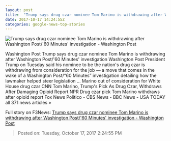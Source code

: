 ```yaml
---
layout: post
title:  "Trump says drug czar nominee Tom Marino is withdrawing after Washington Post/'60 Minutes' investigation - Washington Post"
date: 2017-10-17 14:24:55Z
categories: google-news-top-stories
---
```


![Trump says drug czar nominee Tom Marino is withdrawing after Washington Post/'60 Minutes' investigation - Washington Post](https://img.washingtonpost.com/rf/image_1484w/2010-2019/WashingtonPost/2017/10/16/National-Politics/Images/Botsford171016Trump21079.JPG?t=20170517)

Washington Post Trump says drug czar nominee Tom Marino is withdrawing after Washington Post/'60 Minutes' investigation Washington Post President Trump on Tuesday said his nominee to be the nation's drug czar is withdrawing from consideration for the job — a move that comes in the wake of a Washington Post/“60 Minutes” investigation detailing how the lawmaker helped steer legislation ... Marino out of consideration for White House drug czar CNN Tom Marino, Trump's Pick As Drug Czar, Withdraws After Damaging Opioid Report NPR Drug czar pick Tom Marino withdraws after opioid report Fox News Politico - CBS News - BBC News - USA TODAY all 371 news articles »


Full story on F3News: [Trump says drug czar nominee Tom Marino is withdrawing after Washington Post/'60 Minutes' investigation - Washington Post](http://www.f3nws.com/n/dfvYRH)

> Posted on: Tuesday, October 17, 2017 2:24:55 PM
